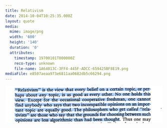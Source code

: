 ```yaml
---
title: Relativism
date: 2014-10-04T10:25:35.000Z
layout: quote
media:
  mime: image/png
  width: '600'
  height: '140'
  duration: '0'
  attributes:
    timestamp: 19700101T000000Z
    reco-type: unknown
    file-name: 1A64013C-3FF4-445F-ADCC-659425BF8E19.png
mediaFile: e8507aeaa973e6811aa0682db5c66294.png
---
```

![e8507aeaa973e6811aa0682db5c66294.png](/images/quotes/e8507aeaa973e6811aa0682db5c66294.png)
